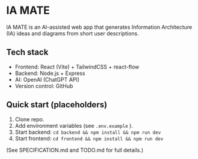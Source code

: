# IA MATE

IA MATE is an AI-assisted web app that generates Information Architecture (IA) ideas and diagrams from short user descriptions.

## Tech stack
- Frontend: React (Vite) + TailwindCSS + react-flow
- Backend: Node.js + Express
- AI: OpenAI (ChatGPT API)
- Version control: GitHub

## Quick start (placeholders)
1. Clone repo.
2. Add environment variables (see `.env.example` ).
3. Start backend: `cd backend && npm install && npm run dev` 
4. Start frontend: `cd frontend && npm install && npm run dev` 

(See SPECIFICATION.md and TODO.md for full details.)
